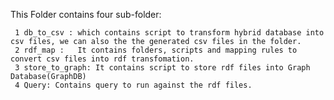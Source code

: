 This Folder contains four sub-folder: 
  
     1 db_to_csv : which contains script to transform hybrid database into csv files, we can also the the generated csv files in the folder.
     2 rdf_map :   It contains folders, scripts and mapping rules to convert csv files into rdf transfomation.
     3 store_to_graph: It contains script to store rdf files into Graph Database(GraphDB)
     4 Query: Contains query to run against the rdf files. 
       
